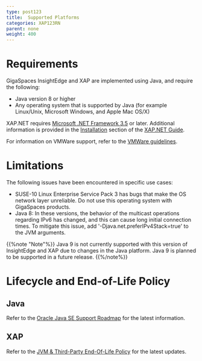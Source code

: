 ```yaml
---
type: post123
title:  Supported Platforms
categories: XAP123RN
parent: none
weight: 400
---
```




# Requirements

GigaSpaces InsightEdge and XAP are implemented using Java, and require the following:

- Java version 8 or higher
- Any operating system that is supported by Java (for example Linux/Unix, Microsoft Windows, and Apple Mac OS/X)

XAP.NET requires [Microsoft .NET Framework 3.5](http://msdn.microsoft.com/en-us/vstudio/aa496123) or later. Additional information is provided in the [Installation](../dev-dotnet/installation-overview.html) section of the [XAP.NET Guide](../dev-dotnet). 

For information on VMWare support, refer to the [VMWare guidelines](vmware-guidelines.html).

# Limitations

The following issues have been encountered in specific use cases:

- SUSE-10 Linux Enterprise Service Pack 3 has bugs that make the OS network layer unreliable. Do not use this operating system with GigaSpaces products.
- Java 8: In these versions, the behavior of the multicast operations regarding IPv6 has changed, and this can cause long initial connection times. To mitigate this issue, add '-Djava.net.preferIPv4Stack=true' to the JVM arguments.

{{%note "Note"%}}
Java 9 is not currently supported with this version of InsightEdge and XAP due to changes in the Java platform. Java 9 is planned to be supported in a future release.
{{%/note%}}


# Lifecycle and End-of-Life Policy

## Java 

Refer to the [Oracle Java SE Support Roadmap](http://www.oracle.com/technetwork/java/eol-135779.html) for the latest information.
 
## XAP  

Refer to the [JVM & Third-Party End-Of-Life Policy](/release_notes/lifecycle.html) for the latest updates.
 


